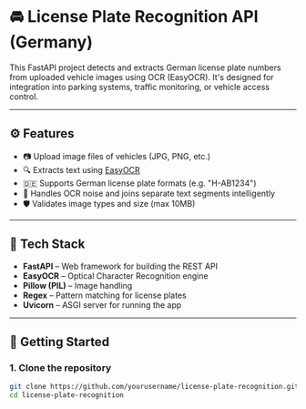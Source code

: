 # 🚘 License Plate Recognition API (Germany)

This FastAPI project detects and extracts German license plate numbers from uploaded vehicle images using OCR (EasyOCR). It's designed for integration into parking systems, traffic monitoring, or vehicle access control.

---

## ⚙️ Features

- 📷 Upload image files of vehicles (JPG, PNG, etc.)
- 🔍 Extracts text using [EasyOCR](https://github.com/JaidedAI/EasyOCR)
- 🇩🇪 Supports German license plate formats (e.g. "H-AB1234")
- 🧠 Handles OCR noise and joins separate text segments intelligently
- 🛡️ Validates image types and size (max 10MB)

---

## 🧰 Tech Stack

- **FastAPI** – Web framework for building the REST API
- **EasyOCR** – Optical Character Recognition engine
- **Pillow (PIL)** – Image handling
- **Regex** – Pattern matching for license plates
- **Uvicorn** – ASGI server for running the app

---

## 🚀 Getting Started

### 1. Clone the repository

```bash
git clone https://github.com/yourusername/license-plate-recognition.git
cd license-plate-recognition
